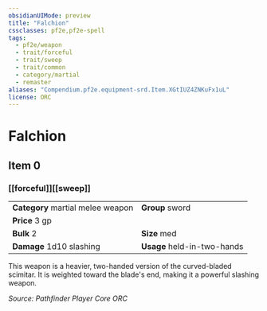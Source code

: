 ```yaml
---
obsidianUIMode: preview
title: "Falchion"
cssclasses: pf2e,pf2e-spell
tags:
  - pf2e/weapon
  - trait/forceful
  - trait/sweep
  - trait/common
  - category/martial
  - remaster
aliases: "Compendium.pf2e.equipment-srd.Item.XGtIUZ4ZNKuFx1uL"
license: ORC
---
```

# Falchion
## Item 0
### [[forceful]][[sweep]]

|  |  |
| -- | -- |
| **Category** martial melee weapon | **Group** sword |
| **Price** 3 gp |  |
| **Bulk** 2 | **Size** med |
| **Damage** 1d10 slashing  | **Usage** held-in-two-hands |



This weapon is a heavier, two-handed version of the curved-bladed scimitar. It is weighted toward the blade's end, making it a powerful slashing weapon.

*Source: Pathfinder Player Core*
*ORC*